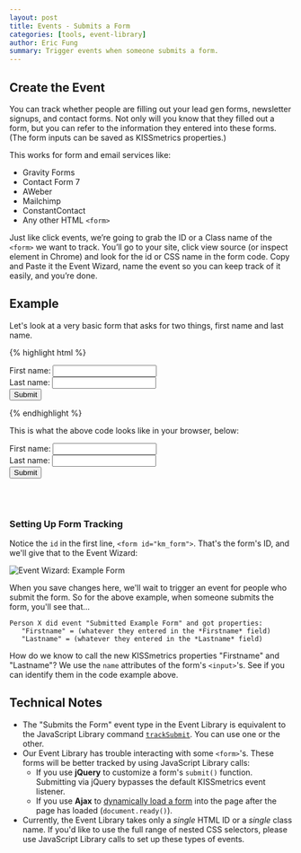 ```yaml
---
layout: post
title: Events - Submits a Form
categories: [tools, event-library]
author: Eric Fung
summary: Trigger events when someone submits a form.
---
```

## Create the Event

You can track whether people are filling out your lead gen forms, newsletter signups, and contact forms. Not only will you know that they filled out a form, but you can refer to the information they entered into these forms. (The form inputs can be saved as KISSmetrics properties.)

This works for form and email services like:

* Gravity Forms
* Contact Form 7
* AWeber
* Mailchimp
* ConstantContact
* Any other HTML `<form>`

Just like click events, we’re going to grab the ID or a Class name of the `<form>` we want to track. You’ll go to your site, click view source (or inspect element in Chrome) and look for the id or CSS name in the form code. Copy and Paste it the Event Wizard, name the event so you can keep track of it easily, and you’re done.

## Example

Let's look at a very basic form that asks for two things, first name and last name.

{% highlight html %}
<form id="km_form">
  First name: <input type="text" name="firstname"> </input> <br />
  Last name: <input type="text" name="lastname"> </input> <br />
<input type="submit" value="Submit"> </input>
</form>
{% endhighlight %}

This is what the above code looks like in your browser, below:

<form id="km_form">
First name: <input type="text" name="firstname"> </input> <br />
Last name: <input type="text" name="lastname"> </input> <br />
<input type="submit" value="Submit" > </input> 
</form>
<br />
<br />

### Setting Up Form Tracking

Notice the `id` in the first line, `<form id="km_form">`. That's the form's ID, and we'll give that to the Event Wizard:

![Event Wizard: Example Form][example-form]

When you save changes here, we'll wait to trigger an event for people who submit the form. So for the above example, when someone submits the form, you'll see that...

	Person X did event "Submitted Example Form" and got properties:
       "Firstname" = (whatever they entered in the *Firstname* field)
       "Lastname" = (whatever they entered in the *Lastname* field)	

How do we know to call the new KISSmetrics properties "Firstname" and "Lastname"? We use the `name` attributes of the form's `<input>`'s. See if you can identify them in the code example above.

## Technical Notes

* The "Submits the Form" event type in the Event Library is equivalent to the JavaScript Library command [`trackSubmit`][trackSubmit]. You can use one or the other.
* Our Event Library has trouble interacting with some `<form>`'s. These forms will be better tracked by using JavaScript Library calls:
  * If you use **jQuery** to customize a form's `submit()` function. Submitting via jQuery bypasses the default KISSmetrics event listener.
  * If you use **Ajax** to [dynamically load a form][dyn] into the page after the page has loaded (`document.ready()`).
* Currently, the Event Library takes only a *single* HTML ID or a *single* class name. If you'd like to use the full range of nested CSS selectors, please use JavaScript Library calls to set up these types of events.

[trackSubmit]: /apis/javascript/javascript-specific#tracking-forms
[example-form]: https://s3.amazonaws.com/kissmetrics-support-files/assets/tools/event-library/events-form/example-form.png
[dyn]: /how-tos/dynamic-elements